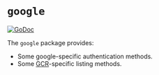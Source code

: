# `google`

[![GoDoc](https://godoc.org/github.com/google/go-containerregistry/pkg/v1/google?status.svg)](https://godoc.org/github.com/google/go-containerregistry/pkg/v1/google)

The `google` package provides:
* Some google-specific authentication methods.
* Some [GCR](gcr.io)-specific listing methods.
